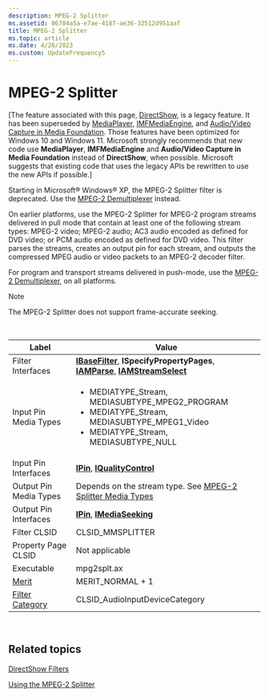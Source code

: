 ```yaml
---
description: MPEG-2 Splitter
ms.assetid: 06704a5a-e7ae-4187-ae36-32512d951aaf
title: MPEG-2 Splitter
ms.topic: article
ms.date: 4/26/2023
ms.custom: UpdateFrequency5
---
```


# MPEG-2 Splitter

\[The feature associated with this page, [DirectShow](/windows/win32/directshow/directshow), is a legacy feature. It has been superseded by [MediaPlayer](/uwp/api/Windows.Media.Playback.MediaPlayer), [IMFMediaEngine](/windows/win32/api/mfmediaengine/nn-mfmediaengine-imfmediaengine), and [Audio/Video Capture in Media Foundation](windows/win32/medfound/audio-video-capture-in-media-foundation). Those features have been optimized for Windows 10 and Windows 11. Microsoft strongly recommends that new code use **MediaPlayer**, **IMFMediaEngine** and **Audio/Video Capture in Media Foundation** instead of **DirectShow**, when possible. Microsoft suggests that existing code that uses the legacy APIs be rewritten to use the new APIs if possible.\]

Starting in Microsoft® Windows® XP, the MPEG-2 Splitter filter is deprecated. Use the [MPEG-2 Demultiplexer](mpeg-2-demultiplexer.md) instead.

On earlier platforms, use the MPEG-2 Splitter for MPEG-2 program streams delivered in pull mode that contain at least one of the following stream types: MPEG-2 video; MPEG-2 audio; AC3 audio encoded as defined for DVD video; or PCM audio encoded as defined for DVD video. This filter parses the streams, creates an output pin for each stream, and outputs the compressed MPEG audio or video packets to an MPEG-2 decoder filter.

For program and transport streams delivered in push-mode, use the [MPEG-2 Demultiplexer](mpeg-2-demultiplexer.md), on all platforms.

> [!Note]  
> The MPEG-2 Splitter does not support frame-accurate seeking.

 




| Label | Value |
|--------|-------|
| Filter Interfaces | <a href="/windows/desktop/api/Strmif/nn-strmif-ibasefilter"><strong>IBaseFilter</strong></a>, <strong>ISpecifyPropertyPages</strong>, <a href="/previous-versions/windows/desktop/api/Amparse/nn-amparse-iamparse"><strong>IAMParse</strong></a>, <a href="/windows/desktop/api/Strmif/nn-strmif-iamstreamselect"><strong>IAMStreamSelect</strong></a> | 
| Input Pin Media Types | <ul><li>MEDIATYPE_Stream, MEDIASUBTYPE_MPEG2_PROGRAM</li><li>MEDIATYPE_Stream, MEDIASUBTYPE_MPEG1_Video</li><li>MEDIATYPE_Stream, MEDIASUBTYPE_NULL</li></ul> | 
| Input Pin Interfaces | <a href="/windows/desktop/api/Strmif/nn-strmif-ipin"><strong>IPin</strong></a>, <a href="/windows/desktop/api/Strmif/nn-strmif-iqualitycontrol"><strong>IQualityControl</strong></a> | 
| Output Pin Media Types | Depends on the stream type. See <a href="mpeg-2-splitter-media-types.md">MPEG-2 Splitter Media Types</a> | 
| Output Pin Interfaces | <a href="/windows/desktop/api/Strmif/nn-strmif-ipin"><strong>IPin</strong></a>, <a href="/windows/desktop/api/Strmif/nn-strmif-imediaseeking"><strong>IMediaSeeking</strong></a> | 
| Filter CLSID | CLSID_MMSPLITTER | 
| Property Page CLSID | Not applicable | 
| Executable | mpg2splt.ax | 
| <a href="merit.md">Merit</a> | MERIT_NORMAL + 1 | 
| <a href="filter-categories.md">Filter Category</a> | CLSID_AudioInputDeviceCategory | 




 

## Related topics

<dl> <dt>

[DirectShow Filters](directshow-filters.md)
</dt> <dt>

[Using the MPEG-2 Splitter](using-the-mpeg-2-splitter.md)
</dt> </dl>

 

 



